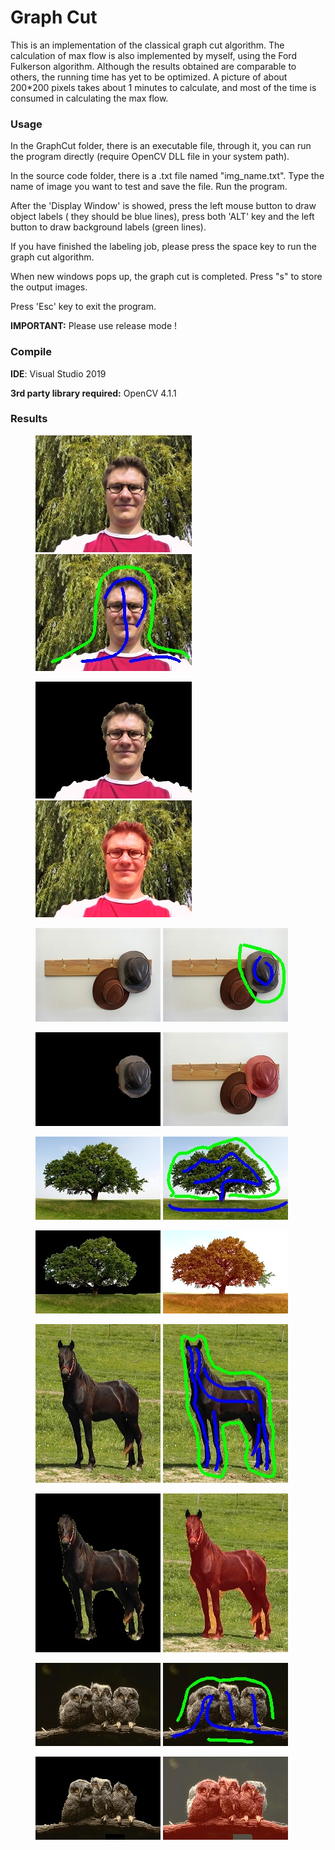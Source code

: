 # Graph Cut

This is an implementation of the classical graph cut algorithm. The calculation of max flow is also implemented by myself, using the Ford Fulkerson algorithm. Although the results obtained are comparable to others, the running time has yet to be optimized. A picture of about 200*200 pixels takes about 1 minutes to calculate, and most of the time is consumed in calculating the max flow. 

### Usage 

In the GraphCut folder, there is an executable file, through it, you can run the program directly (require OpenCV DLL file in your system path).

In the source code folder, there is a .txt file named "img_name.txt". Type the name of image you want to test and save the file. Run the program.

After the 'Display Window' is showed, press the left mouse button to draw object labels ( they should be blue lines), press both 'ALT' key and the left button to draw background labels (green lines).

If you have finished the labeling job, please press the space key to run the graph cut algorithm.  

When new windows pops up, the graph cut is completed. Press "s" to store the output images.  

Press 'Esc' key to exit the program.

**IMPORTANT:** Please use release mode !

### Compile

**IDE**: Visual Studio 2019

**3rd party library required:**  OpenCV 4.1.1

### Results

<figure class="half">     
      <img src="./GraphCut/images/carsten.jpg">     
      <img src="./GraphCut/images/carsten_drawed.jpg"> 
</figure>  

<figure class="half">     
      <img src="./GraphCut/images/carsten_out.jpg">     
      <img src="./GraphCut/images/carsten_mask.jpg"> 
</figure>  



<figure class="half">     
      <img src="./GraphCut/images/hat.jpg">     
      <img src="./GraphCut/images/hat_drawed.jpg"> 
</figure>  

<figure class="half">     
      <img src="./GraphCut/images/hat_out.jpg">     
      <img src="./GraphCut/images/hat_mask.jpg"> 
</figure>  



<figure class="half">     
      <img src="./GraphCut/images/tree.jpg">     
      <img src="./GraphCut/images/tree_drawed.jpg"> 
</figure>  

<figure class="half">     
      <img src="./GraphCut/images/tree_out.jpg">     
      <img src="./GraphCut/images/tree_mask.jpg"> 
</figure>  



<figure class="half">     
      <img src="./GraphCut/images/horse.jpg">     
      <img src="./GraphCut/images/horse_drawed.jpg"> 
</figure> 

<figure class="half">     
      <img src="./GraphCut/images/horse_out.jpg">     
      <img src="./GraphCut/images/horse_mask.jpg"> 
</figure> 

<figure class="half">     
      <img src="./GraphCut/images/owls.jpg">     
      <img src="./GraphCut/images/owls_drawed.jpg"> 
</figure> 

<figure class="half">     
      <img src="./GraphCut/images/owls_out.jpg">     
      <img src="./GraphCut/images/owls_mask.jpg"> 
</figure> 

